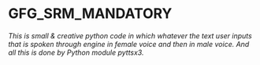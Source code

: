 # GFG_SRM_MANDATORY
 ###### This is small & creative python code in which whatever the text user inputs that is spoken through engine in female voice and then in male voice. And all this is done by Python module pyttsx3.
